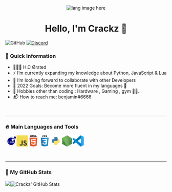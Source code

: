 <p align="center"><img width="30%" src="https://github.com/alansmathew/alansmathew/raw/master/lang.gif" alt="lang image here" /></p>
  
<p>
  <h1 align="center"><b>Hello, I'm Crackz 👋</b></h1>
</p>

![GitHub](https://komarev.com/ghpvc/?username=Cwackz&style=plastic)
[![Discord](https://dcbadge.vercel.app/api/shield/285132316509208577?style=plastic&logoColor=presence&theme=clean)](https://discord.com/users/285132316509208577)
<br>



### 📘 Quick Information
- 👨🏽‍💻 H.C Ørsted
- ⚡ I’m currently expanding my knowledge about Python, JavaScript & Lua
- 👯 I’m looking forward to collaborate with other Developers
- 🥅 2022 Goals: Become more fluent in my languages :eyes:
- 🎿 Hobbies other than coding : Hardware , Gaming , gym 🤔🤖.. 
- 📬 How to reach me: benjamin#6666

<br>


---
### 🔥 Main Languages and Tools 
<img align="left" alt="LUA" width="35px" src="https://raw.githubusercontent.com/github/explore/80688e429a7d4ef2fca1e82350fe8e3517d3494d/topics/lua/lua.png" />
<img align="left" alt="JavaScript" width="35px" src="https://raw.githubusercontent.com/github/explore/80688e429a7d4ef2fca1e82350fe8e3517d3494d/topics/javascript/javascript.png" />
<img align="left" alt="html" width="35px" src="https://raw.githubusercontent.com/github/explore/80688e429a7d4ef2fca1e82350fe8e3517d3494d/topics/html/html.png" />
<img align="left" alt="css" width="35px" src="https://raw.githubusercontent.com/github/explore/80688e429a7d4ef2fca1e82350fe8e3517d3494d/topics/css/css.png" />
<img align="left" alt="python" width="35px" src="https://raw.githubusercontent.com/github/explore/80688e429a7d4ef2fca1e82350fe8e3517d3494d/topics/python/python.png" />
<img align="left" alt="nodejs" width="35px" src="https://raw.githubusercontent.com/github/explore/80688e429a7d4ef2fca1e82350fe8e3517d3494d/topics/nodejs/nodejs.png" />
<img align="left" alt="Visual Studio Code" width="35px" src="https://raw.githubusercontent.com/github/explore/80688e429a7d4ef2fca1e82350fe8e3517d3494d/topics/visual-studio-code/visual-studio-code.png" />

<br>
<br>
<br>
<br>

---
### 🔴 My GitHub Stats



  <img align="left" src="https://github-readme-stats.vercel.app/api/top-langs/?username=Cwackz&show_icons=true&hide_border=true&theme=radical">
    <img align="center" src="https://github-readme-stats.vercel.app/api?username=Cwackz&show_icons=true&line_height=27&count_private=true&&theme=radical" alt="Crackz' GitHub Stats" />


</br></br></br></br></br>





